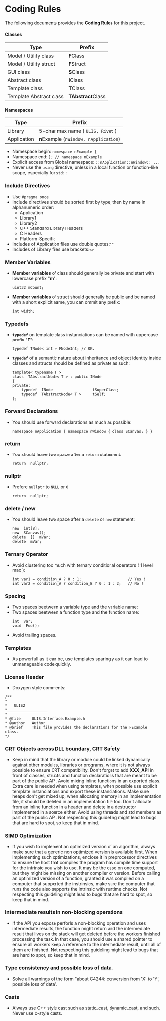 # Coding Rules
The following documents provides the **Coding Rules** for this project.

#### Classes
|Type                   |Prefix                 |
|-----------------------|-----------------------|
|Model / Utility class  |**F**Class             |
|Model / Utility struct |**F**Struct            |
|GUI class              |**S**Class             |
|Abstract class         |**I**Class             |
|Template class         |**T**Class             |
|Template Abstract class|**TAbstract**Class     |

#### Namespaces
|Type           |Prefix                                 |
|---------------|---------------------------------------|
|Library        |5-char max name ( `ULIS, Rivet` )      |
|Application    |**n**Example (`nWindow, nApplication`) |
- Namespace begin: `namespace nExample {`
- Namespace end: `}; // namespace nExample`
- Explicit access from Global namespace: `::nApplication::nWindow:: ... `
- Never use the `using` directive, unless in a local function or function-like scope, especially for `std::`

### Include Directives
- Use `#pragma once`
- Include directives should be sorted first by type, then by name in alphanumeric order:
    - Application
    - Library1
    - Library2
    - C++ Standard Library Headers
    - C Headers
    - Platform-Specific
- Includes of Application files use double quotes:`""`
- Includes of Library files use brackets:`<>`

### Member Variables
- **Member variables** of class should generally be private and start with lowercase prefix "**m**":
    ```
    uint32 mCount;
    ```
- **Member variables** of struct should generally be public and be named with a short explicit name, you can ommit any prefix:
    ```
    int width;
    ```

### Typedefs
- **`typedef`** on template class instanciations can be named with uppercase prefix "**F**":
    ```
    typedef TNode< int > FNodeInt; // OK.
    ```

- **`typedef`** of a semantic nature about inheritance and object identity inside classes and structs should be defined as private as such:
    ```
    template< typename T >
    class  TAbstractNode< T > : public INode
    {
    private:
        typedef  INode                  tSuperClass;
        typedef  TAbstractNode< T >     tSelf;
    };
    ``` 

### Forward Declarations
- You should use forward declarations as much as possible:
    ```
    namespace nApplication { namespace nWindow { class SCanvas; } }
    ```

### return
- You should leave two space after a `return` statement:
    ```
    return  nullptr;
    ```

### nullptr
- Prefere `nullptr` to `NULL` or `0`
    ```
    return  nullptr;
    ```

### delete / new
- You should leave two space after a `delete` or `new` statement:
    ```
    new  int[8];
    new  SCanvas();
    delete  []  mVar;
    delete  mVar;
    ```

### Ternary Operator
- Avoid clustering too much with ternary conditional operators ( 1 level max ):
    ```
    int var1 = condition_A ? 0 : 1;                     // Yes !
    int var2 = condition_A ? condition_B ? 0 : 1 : 2;   // No !
    ```

### Spacing
- Two spaces beetween a variable type and the variable name:
- Two spaces beetween a function type and the function name:
    ```
    int  var;
    void  Foo();
    ```
- Avoid trailing spaces.

### Templates
- As powerfull as it can be, use templates sparingly as it can lead to unmanageable code quickly.

### License Header
- Doxygen style comments:
```
/**
*
*   ULIS2
*__________________
*
* @file     ULIS.Interface.Example.h
* @author   Author
* @brief    This file provides the declarations for the FExample class.
*/
```

### CRT Objects across DLL boundary, CRT Safety
- Keep in mind that the library or module could be linked dynamically against other modules, libraries or programs, where it is not always possible to ensure CRT compatibility.
Don't forget to add **XXX_API** in front of classes, structs and function declarations that are meant to be part of the public API. Avoid mixing inline functions in an exported class.
Extra care is needed when using templates, when possible use explicit template instanciations and export these instanciations.
Make sure heaps don't get mixed up, when allocating memory in an implementation file, it should be deleted in an implementation file too.
Don't allocate from an inline function in a header and delete in a destructor implemented in a source either.
Avoid using threads and std members as part of the public API.
Not respecting this guideling might lead to bugs that are hard to spot, so keep that in mind.

### SIMD Optimization
- If you wish to implement an optimized version of an algorithm, always make sure that a generic non optimized version is available first.
When implementing such optimizations, enclose it in preprocessor directives to ensure the host that compiles the program has compile time support for the intrinsic you wish to use.
It may be the case on one computed, but they might be missing on another compiler or version.
Before calling an optimized version of a function, granted it was compiled on a computer that supported the instrinsics, make sure the computer that runs the code also supports the intrinsic with runtime checks.
Not respecting this guideling might lead to bugs that are hard to spot, so keep that in mind.

### Intermediate results in non-blocking operations
- If the API you expose perforls a non-blocking operation and uses intermediate results, the function might return and the intermediate result that lives on the stack will get deleted before the workers finished processing the task.
In that case, you should use a shared pointer to ensure all workers keep a reference to the intermediate result, until all of them are finished.
Not respecting this guideling might lead to bugs that are hard to spot, so keep that in mind.

### Type consistency and possible loss of data.
- Solve all warnings of the form "about C4244: conversion from 'X' to 'Y', possible loss of data".

### Casts
- Always use C++ style cast such as static_cast, dynamic_cast, and such. Never use c-style casts.

